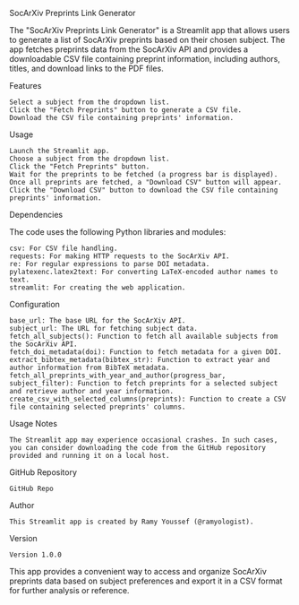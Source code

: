 SocArXiv Preprints Link Generator

The "SocArXiv Preprints Link Generator" is a Streamlit app that allows users to generate a list of SocArXiv preprints based on their chosen subject. The app fetches preprints data from the SocArXiv API and provides a downloadable CSV file containing preprint information, including authors, titles, and download links to the PDF files.

Features

    Select a subject from the dropdown list.
    Click the "Fetch Preprints" button to generate a CSV file.
    Download the CSV file containing preprints' information.

Usage

    Launch the Streamlit app.
    Choose a subject from the dropdown list.
    Click the "Fetch Preprints" button.
    Wait for the preprints to be fetched (a progress bar is displayed).
    Once all preprints are fetched, a "Download CSV" button will appear.
    Click the "Download CSV" button to download the CSV file containing preprints' information.

Dependencies

The code uses the following Python libraries and modules:

    csv: For CSV file handling.
    requests: For making HTTP requests to the SocArXiv API.
    re: For regular expressions to parse DOI metadata.
    pylatexenc.latex2text: For converting LaTeX-encoded author names to text.
    streamlit: For creating the web application.

Configuration

    base_url: The base URL for the SocArXiv API.
    subject_url: The URL for fetching subject data.
    fetch_all_subjects(): Function to fetch all available subjects from the SocArXiv API.
    fetch_doi_metadata(doi): Function to fetch metadata for a given DOI.
    extract_bibtex_metadata(bibtex_str): Function to extract year and author information from BibTeX metadata.
    fetch_all_preprints_with_year_and_author(progress_bar, subject_filter): Function to fetch preprints for a selected subject and retrieve author and year information.
    create_csv_with_selected_columns(preprints): Function to create a CSV file containing selected preprints' columns.

Usage Notes

    The Streamlit app may experience occasional crashes. In such cases, you can consider downloading the code from the GitHub repository provided and running it on a local host.

GitHub Repository

    GitHub Repo

Author

    This Streamlit app is created by Ramy Youssef (@ramyologist).

Version

    Version 1.0.0

This app provides a convenient way to access and organize SocArXiv preprints data based on subject preferences and export it in a CSV format for further analysis or reference.
